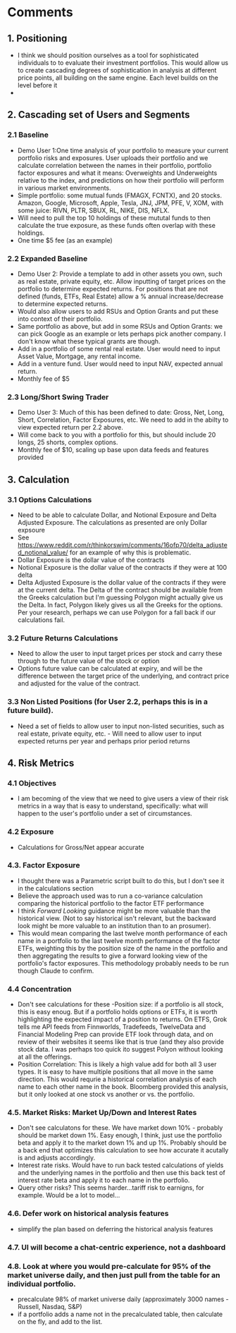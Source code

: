 # Comments
## 1.  Positioning 
- I think we should position ourselves as a tool for sophisticated individuals to to evaluate their investment portfolios. This would allow us to create cascading degrees of sophistication in analysis at different price points, all building on the same engine. Each level builds on the level before it
- 
## 2. Cascading set of Users and Segments
### 2.1 Baseline
- Demo User 1:One time analysis of your portfolio to measure your current portfolio risks and exposures. User uploads their portfolio and we calculate correlation between the names in their portfolio, portfolio factor exposures and what it means: Overweights and Underweights relative to the index, and predictions on how their portfolio will perform in various market environments. 
- Simple portfolio: some mutual funds (FMAGX, FCNTX), and 20 stocks. Amazon, Google, Microsoft, Apple, Tesla, JNJ, JPM, PFE, V, XOM, with some juice: RIVN, PLTR, SBUX, RL, NIKE, DIS, NFLX. 
- Will need to pull the top 10 holdings of these mututal funds to then calculate the true exposure, as these funds often overlap with these holdings. 
- One time $5 fee (as an example)

### 2.2 Expanded Baseline
- Demo User 2: Provide a template to add in other assets you own, such as real estate, private equity, etc. Allow inputting of target prices on the portfolio to determine expected returns. For positions that are not defined (funds, ETFs, Real Estate) allow a % annual increase/decrease to determine expected returns.  
- Would also allow users to add RSUs and Option Grants and put these into context of their portfolio. 
- Same portfolio as above, but add in some RSUs and Option Grants: we can pick Google as an example or lets perhaps pick another company. I don't know what these typical grants are though. 
- Add in a portfolio of some rental real estate. User would need to input Asset Value, Mortgage, any rental income. 
- Add in a venture fund. User would need to input NAV, expected annual return. 
- Monthly fee of $5

### 2.3 Long/Short Swing Trader
- Demo User 3: Much of this has been defined to date: Gross, Net, Long, Short, Correlation, Factor Exposures, etc.  We need to add in the abilty to view expected return per 2.2 above. 
- Will come back to you with a portfolio for this, but should include 20 longs, 25 shorts, complex options. 
- Monthly fee of $10, scaling up base upon data feeds and features provided 

## 3. Calculation 
### 3.1 Options Calculations
- Need to be able to calculate Dollar, and Notional Exposure and Delta Adjusted Exposure. The calculations as presented are only Dollar expsoure 
- See https://www.reddit.com/r/thinkorswim/comments/16ofp70/delta_adjusted_notional_value/ for an example of why this is problematic. 
- Dollar Exposure is the dollar value of the contracts
- Notional Exposure is the dollar value of the contracts if they were at 100 delta
- Delta Adjusted Exposure is the dollar value of the contracts if they were at the current delta. The Delta of the contract should be available from the Greeks calculation but I'm guessing Polygon might actually give us the Delta. In fact, Polygon likely gives us all the Greeks for the options. Per your research, perhaps we can use Polygon for a fall back if our calculations fail. 
### 3.2 Future Returns Calculations
- Need to allow the user to input target prices per stock and carry these through to the future value of the stock or option 
- Options future value can be calculated at expiry, and will be the difference between the target price of the underlying, and contract price and adjusted for the value of the contract. 
### 3.3 Non Listed Positions (for User 2.2, perhaps this is in a future build).
- Need a set of fields to allow user to input non-listed securities, such as real estate, private equity, etc.  - Will need to allow user to input expected returns per year and perhaps prior period returns

## 4. Risk Metrics
### 4.1 Objectives 
- I am becoming of the view that we need to give users a view of their risk metrics in a way that is easy to understand, specifically: what will happen to the user's portfolio under a set of circumstances. 
### 4.2 Exposure
- Calculations for Gross/Net appear accurate
### 4.3. Factor Exposure
- I thought there was a Parametric script built to do this, but I don't see it in the calculations section
- Believe the approach used was to run a co-variance calculation comparing the historical portfolio to the factor ETF performance 
- I think *Forward Looking* guidance might be more valuable than the historical view.  (Not to say historical isn't relevant, but the backward look might be more valuable to an institution than to an prosumer).
- This would mean comparing the last twelve month performance of each name in a portfolio to the last twelve month performance of the factor ETFs, weighting this by the position size of the name in the portfolio and then aggregating the results to give a forward looking view of the portfolio's factor exposures.  This methodology probably needs to be run though Claude to confirm. 
### 4.4 Concentration
- Don't see calculations for these
-Position size: if a portfolio is all stock, this is easy enoug. But if a portfolio holds options or ETFs, it is worth highlighting the expected impact of a position to returns. On ETFS, Grok tells me API feeds from Finnworlds, Tradefeeds, TwelveData  and Financial Modeling Prep can provide ETF look through data, and on review of their websites it seems like that is true (and they also provide stock data. I was perhaps too quick ito suggest Polyon without looking at all the offerings.
- Position Correlation: This is likely a high value add for both all 3 user types. It is easy to have multiple positions that all move in the same direction. This would requrie a historical correlation analysis of each name to each other name in the book. Bloomberg provided this analysis, but it only looked at one stock vs another or vs. the portfolio. 
### 4.5. Market Risks: Market Up/Down and Interest Rates
- Don't see calculatons for these.
We have market down 10% - probably should be market down 1%. Easy enough, I think, just use the portfolio beta and apply it to the market down 1% and up 1%. Probably should be a back end that optimizes this calculation to see how accurate it acutally is and adjusts accordingly. 
- Interest rate risks. Would have to run back tested calculations of yields and the underlying names in the portfolio and then use this back test of interest rate beta and apply it to each name in the portfolio. 
- Query other risks? This seems harder...tariff risk to earnigns, for example. Would be a lot to model...

### 4.6. Defer work on historical analysis features
- simplify the plan based on deferring the historical analysis features

### 4.7. UI will become a chat-centric experience, not a dashboard

### 4.8. Look at where you would pre-calculate for 95% of the market universe daily, and then just pull from the table for an individual portfolio.
- precalculate 98% of market universe daily (approximately 3000 names - Russell, Nasdaq, S&P)
- if a portfolio adds a name not in the precalculated table, then calculate on the fly, and add to the list.
